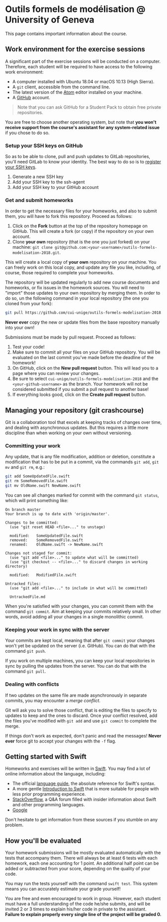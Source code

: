 # Outils formels de modélisation @ University of Geneva

This page contains important information about the course.

## Work environment for the exercise sessions

A significant part of the exercise sessions will be conducted on a computer.
Therefore, each student will be required to have access to the following work environment:

* A computer installed with Ubuntu 18.04 or macOS 10.13 (High Sierra).
* A `git` client, accessible from the command line.
* The latest version of the [Atom](https://atom.io) editor installed on your machine.
* A [GitHub](https://github.com) account.

> Note that you can ask GitHub for a Student Pack to obtain free private repositories.

You are free to choose another operating system, but note that
**you won't receive support from the course's assistant for any system-related issue**
if you chose to do so.

### Setup your SSH keys on GitHub

So as to be able to clone, pull and push updates to GitLab repositories,
you'll need GitLab to know your identity.
The best way to do so is to [register your SSH keys](https://help.github.com/articles/generating-a-new-ssh-key-and-adding-it-to-the-ssh-agent/).

1. Generate a new SSH key
2. Add your SSH key to the ssh-agent
3. Add your SSH key to your GitHub account

### Get and submit homeworks

In order to get the necessary files for your homeworks, and also to submit them,
you will have to fork this repository.
Proceed as follows:

1. Click on the **Fork** button at the top of the repository homepage on GitHub.
   This will create a fork (or copy) if the repository on your own account.
2. Clone **your own** repository (that is the one you just forked) on your machine:
   `git clone git@github.com:<your-username>/outils-formels-modelisation-2018.git`.

This will create a local copy of **your own** repository on your machine.
You can freely work on this local copy,
and update any file you like,
including, of course, those required to complete your homeworks.

The repository will be updated regularly to add new course documents and homeworks,
or fix issues in the homework sources.
You will need to "import" those updates to your own repository by merging them.
In order to do so,
un the following command in your local repository (the one you cloned from your fork):

```bash
git pull https://github.com/cui-unige/outils-formels-modelisation-2018.git master
```

**Never ever** copy the new or update files from the base repository manually into your own!

Submissions must be made by pull request.
Proceed as follows:

1. Test your code!
2. Make sure to commit all your files on your GitHub repository.
   You will be evaluated on the last commit you've made before the deadline of the homework!
3. On GitHub, click on the **New pull request** button.
   This will lead you to a page where you can review your changes.
4. Be sure to select `cui-unige/outils-formels-modelisation-2018`
   and the `<your-github-username>` as the branch.
   Your homework will not be considered submitted if you submit a pull request to another base!
4. If everything looks good, click on the **Create pull request** button.

## Managing your repository (git crashcourse)

Git is a collaboration tool that excels at keeping tracks of changes over time,
and dealing with asynchronous updates.
But this requires a little more discipline than when working on your own without versioning.

### Committing your work

Any update, that is any file modification, addition or deletion,
constitute a modification that has to be put in a commit,
via the commands `git add`, `git mv` and `git rm`, e.g.:

```bash
git add SomeUpdatedFile.swift
git rm SomeRemovedFile.swift
git mv OldName.swift NewName.swift
```

You can see all changes marked for commit with the command `git status`,
which will print something like:

```
On branch master
Your branch is up to date with 'origin/master'.

Changes to be committed:
  (use "git reset HEAD <file>..." to unstage)

  modified:   SomeUpdatedFile.swift
  removed:    SomeRemovedFile.swift
  renamed:    OldName.swift -> NewName.swift

Changes not staged for commit:
  (use "git add <file>..." to update what will be committed)
  (use "git checkout -- <file>..." to discard changes in working directory)

  modified:   ModifiedFile.swift

Untracked files:
  (use "git add <file>..." to include in what will be committed)

  UntrackedFile.md
```

When you're satisfied with your changes, you can commit them with the command `git commit`.
Aim at keeping your commits relatively small.
In other words, avoid adding all your changes in a single monolithic commit.

### Keeping your work in sync with the server

Your commits are kept local,
meaning that after `git commit` your changes won't yet be updated on the server (i.e. GitHub).
You can do that with the command `git push`.

If you work on multiple machines,
you can keep your local repositories in sync by pulling the updates from the server.
You can do that with the command `git pull`.

### Dealing with conflicts

If two updates on the same file are made asynchronously in separate commits,
you may encounter a *merge conflict*.

Git will ask you to solve those conflict,
that is editing the files to specify to updates to keep and the ones to discard.
Once your conflict resolved,
add the files you've modified with `git add` and use `git commit` to complete the merge.

If things don't work as expected,
don't panic and read the messages!
**Never ever** force git to accept your changes with the `-f` flag.

## Getting started with Swift

Homeworks and exercises will be written in [Swift](https://swift.org).
You may find a lot of online information about the language,
including:

* The official [language guide](https://docs.swift.org/swift-book/LanguageGuide/TheBasics.html),
  the absolute reference for Swift's syntax.
* A more gentle [Introduction to Swift](https://kyouko-taiga.github.io/swift-thoughts/tutorial/)
  that is more suitable for people with less prior programming experience.
* [StackOverflow](https://stackoverflow.com),
  a Q&A forum filled with insider information about Swift and other programming languages.
* [Google](https://google.ch)

Don't hesitate to get information from these sources if you stumble on any problem.

## How you'll be evaluated

Your homework submissions will be mostly evaluated automatically with the tests that accompany them.
There will always be at least 6 tests with each homework,
each one accounting for 1 point.
An additional half point can be added or subtracted from your score,
depending on the quality of your code.

You may run the tests yourself with the command `swift test`.
This system means you can accurately estimate your grade yourself!

You are free and even encouraged to work in group.
However, each student must have a full understanding of the code he/she submits,
and will be invited 2 or 3 times to explain his/her code in private to the assistant.
**Failure to explain properly every single line of the project will be graded 0.**
